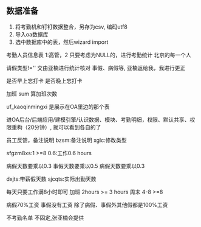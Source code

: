 ## 数据准备
1. 将考勤机和钉钉数据整合，另存为csv, 编码utf8
1. 导入oa数据库
1. 选中数据库中的表，然后wizard import

考勤人员信息表 1:高管，2   只要考虑为NULL的，进行考勤统计
    北京的每一个人

请假类型!=''   交由亚楠进行统计核对 事假、病假等, 亚楠返给我，我进行更正

是否早上忘打卡
是否晚上忘打卡

加班  sum 算加班次数

uf_kaoqinmingxi 是展示在OA里边的那个表



进OA后台/后端应用/建模引擎/认识数据、模块、考勤明细，权限、默认共享、权限重构（20分钟）, 就可以看到各自的了


员工反馈，备注说明
    bzsm:备注说明
    xglc:修改类型

sfgzm8xs:1 >=8
    0.6:工作0.6 hours

病假天数要乘以0.3
事假天数要乘以0.5
病假天数要乘以0.3


dxjts:带薪假天数
sjcqts:实际出勤天数







每天只要工作满8小时即可
加班    2hours
        >= 3 hours
    周末    4-8
            >=8


病假70%工资
事假没有工资
除了病假、事假外其他假都是100%工资


不考勤名单
    不固定,张亚楠会提供
